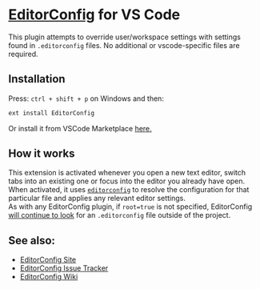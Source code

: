 #  [EditorConfig](https://editorconfig.org/) for VS Code

This plugin attempts to override user/workspace settings with
settings found in `.editorconfig` files. No additional or vscode-specific files
are required. 

## Installation

Press: `ctrl + shift + p` on Windows and then:

```bash
ext install EditorConfig
```

Or install it from VSCode Marketplace [here.](https://marketplace.visualstudio.com/items?itemName=EditorConfig.EditorConfig)

## How it works

This extension is activated whenever you open a new text editor, switch tabs
into an existing one or focus into the editor you already have open. When
activated, it uses [`editorconfig`](https://www.npmjs.com/package/editorconfig)
to resolve the configuration for that particular file and applies any relevant
editor settings.  
As with any EditorConfig plugin, if `root=true` is not specified,
EditorConfig [will continue to look](https://editorconfig.org/#file-location)
for an `.editorconfig` file outside of the project.

## See also:

- [EditorConfig Site](https://editorconfig.org)
- [EditorConfig Issue Tracker](https://github.com/editorconfig/editorconfig/issues)
- [EditorConfig Wiki](https://github.com/editorconfig/editorconfig/wiki)
